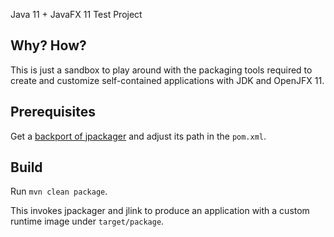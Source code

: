 Java 11 + JavaFX 11 Test Project

## Why? How?

This is just a sandbox to play around with the packaging tools required to create and customize self-contained applications with JDK and OpenJFX 11.

## Prerequisites

Get a [backport of jpackager](https://mail.openjdk.java.net/pipermail/openjfx-dev/2018-September/022500.html) and adjust its path in the `pom.xml`.

## Build

Run `mvn clean package`.

This invokes jpackager and jlink to produce an application with a custom runtime image under `target/package`.